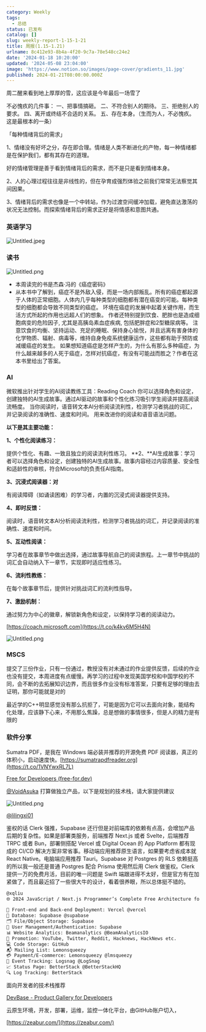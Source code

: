 ```yaml
---
category: Weekly
tags:
  - 总结
status: 已发布
catalog: []
slug: weekly-report-1-15-1-21
title: 周报(1.15-1.21)
urlname: 8c412e93-8b4a-4f20-9c7a-78e548cc24e2
date: '2024-01-18 10:20:00'
updated: '2024-05-08 23:04:00'
image: 'https://www.notion.so/images/page-cover/gradients_11.jpg'
published: 2024-01-21T08:00:00.000Z
---
```


周二醒来看到地上厚厚的雪，这应该是今年最后一场雪了


不必愧疚的几件事：
一、把事情搞砸。
二、不符合别人的期待。
三、拒绝别人的要求。
四、离开或终结不合适的关系。
五、存在本身。（生而为人，不必愧疚。这是最根本的一条）


「每种情绪背后的需求」


1、情绪没有好坏之分，存在即合理。情绪是人类不断进化的产物，每一种情绪都是在保护我们，都有其存在的道理。


好的情绪管理是善于看到情绪背后的需求，而不是只是看到情绪本身。


2、人的心理过程往往是非线性的，但在孕育成强烈体验之前我们常常无法察觉其间因果。


3、情绪背后的需求也像是一个中转站，作为过渡空间缓冲加载，避免直达激荡的状况无法控制。而探索情绪背后的需求正好是将情感和意图共通。


### 英语学习


![Untitled.jpeg](https://prod-files-secure.s3.us-west-2.amazonaws.com/5d24fe63-e567-4804-86f9-9fdc62e13082/faec46dc-9da5-4799-b905-c316418f1168/Untitled.jpeg?X-Amz-Algorithm=AWS4-HMAC-SHA256&X-Amz-Content-Sha256=UNSIGNED-PAYLOAD&X-Amz-Credential=ASIAZI2LB4665KZ22KUV%2F20250415%2Fus-west-2%2Fs3%2Faws4_request&X-Amz-Date=20250415T053955Z&X-Amz-Expires=3600&X-Amz-Security-Token=IQoJb3JpZ2luX2VjEJ3%2F%2F%2F%2F%2F%2F%2F%2F%2F%2FwEaCXVzLXdlc3QtMiJGMEQCIAMFtCTHPWCcCF5R8B6ovoq6K4263cGoIavRRPCmQva0AiBNT%2B9Nrdcg%2FsMvECvgLYmrB7h9MW%2BhVtG99F8cu0JrZCr%2FAwgmEAAaDDYzNzQyMzE4MzgwNSIMGYPdy2KSdKhNEyFVKtwDsgtjUAVG5PogHhiTu4wpfnvCYbvrlpEgpaiOX2wjfiSwFYpVGkNLo%2BAhi9yt8c%2BCkzrxZDaR4gh9FEoFuMK9bRcRzngUhPoMh9W5A33pWdQHsuEkk8zSzeW%2FIcSPnUyn%2FsxQ3qPbH2gw2H1p%2Bmy1gk2VLOZTsCbUpeuRrgQl36MOcn3Glq1CR0gLIR4XjVN041snjxakMzrKCEVHAP1nf62JKRXMnEzN3bHKbf943rHLGJRb3Y6Rx4PWw5Vrrb%2B0wo0XA1pMQU0KA35UExV1j1%2FO3RdObkjlzWdT66hmyaK29l%2BSHfJhOud6%2BZNH0eWyy%2FUyF%2B5B1H0fwqVPbVKz9XaF00UWl1DELLUF7mKeJxLhCXYc3epd9ytjQK5eMud4sVN1KUabwBQhBU9dFL7iV7Aq7JTtEOCnoek46bDWaGVr%2BxAInAS7WdTOkLQ8I3C1wxGqlDc6N%2Bnh8j0BPmlbiJm%2FV8rWCUMMu6r6Tk5IztHr4cwW0VscKrqK7AXIQTYe6xeLoSfz6RYMk4zEeX1AZbWEypkCLNkdZWafU7ZpPbZ7%2FFGSxRJoeV1fzIsKRa%2FEGnHsF1iLEU92dCwWPC1mQWzefdnct%2B2xK%2FnOg%2FGgNqFUqwLZfsoc0smxPSAw5833vwY6pgFL2uSfnc7F0yHmnxz9iZnXm%2FHw3NBKDpHVxxbZtA66iSTleYe8aoxXX9fMiYxqZoH7TAwhvX0axYtfdx9%2Bddo3lvJNellFYQZagD2rcSBmolVlEvksVdGTEe9G9MswffllhIwVvk8eCgWb4%2FaH5JpDElp%2B9CfhKSIzM9CbtgKJnZZy33AZnr0Ow%2FvHrLnJTyXYQxesQ1VR2L5UJtXqlz5XM8w2Skcv&X-Amz-Signature=a9648358be29d11c537f96ceab59ed0ebad224e1bde6e3100b316e353f319b47&X-Amz-SignedHeaders=host&x-id=GetObject)


### 读书


![Untitled.png](https://prod-files-secure.s3.us-west-2.amazonaws.com/5d24fe63-e567-4804-86f9-9fdc62e13082/08aff459-da99-4ed5-87c6-1f4c95b62ac3/Untitled.png?X-Amz-Algorithm=AWS4-HMAC-SHA256&X-Amz-Content-Sha256=UNSIGNED-PAYLOAD&X-Amz-Credential=ASIAZI2LB4665KZ22KUV%2F20250415%2Fus-west-2%2Fs3%2Faws4_request&X-Amz-Date=20250415T053955Z&X-Amz-Expires=3600&X-Amz-Security-Token=IQoJb3JpZ2luX2VjEJ3%2F%2F%2F%2F%2F%2F%2F%2F%2F%2FwEaCXVzLXdlc3QtMiJGMEQCIAMFtCTHPWCcCF5R8B6ovoq6K4263cGoIavRRPCmQva0AiBNT%2B9Nrdcg%2FsMvECvgLYmrB7h9MW%2BhVtG99F8cu0JrZCr%2FAwgmEAAaDDYzNzQyMzE4MzgwNSIMGYPdy2KSdKhNEyFVKtwDsgtjUAVG5PogHhiTu4wpfnvCYbvrlpEgpaiOX2wjfiSwFYpVGkNLo%2BAhi9yt8c%2BCkzrxZDaR4gh9FEoFuMK9bRcRzngUhPoMh9W5A33pWdQHsuEkk8zSzeW%2FIcSPnUyn%2FsxQ3qPbH2gw2H1p%2Bmy1gk2VLOZTsCbUpeuRrgQl36MOcn3Glq1CR0gLIR4XjVN041snjxakMzrKCEVHAP1nf62JKRXMnEzN3bHKbf943rHLGJRb3Y6Rx4PWw5Vrrb%2B0wo0XA1pMQU0KA35UExV1j1%2FO3RdObkjlzWdT66hmyaK29l%2BSHfJhOud6%2BZNH0eWyy%2FUyF%2B5B1H0fwqVPbVKz9XaF00UWl1DELLUF7mKeJxLhCXYc3epd9ytjQK5eMud4sVN1KUabwBQhBU9dFL7iV7Aq7JTtEOCnoek46bDWaGVr%2BxAInAS7WdTOkLQ8I3C1wxGqlDc6N%2Bnh8j0BPmlbiJm%2FV8rWCUMMu6r6Tk5IztHr4cwW0VscKrqK7AXIQTYe6xeLoSfz6RYMk4zEeX1AZbWEypkCLNkdZWafU7ZpPbZ7%2FFGSxRJoeV1fzIsKRa%2FEGnHsF1iLEU92dCwWPC1mQWzefdnct%2B2xK%2FnOg%2FGgNqFUqwLZfsoc0smxPSAw5833vwY6pgFL2uSfnc7F0yHmnxz9iZnXm%2FHw3NBKDpHVxxbZtA66iSTleYe8aoxXX9fMiYxqZoH7TAwhvX0axYtfdx9%2Bddo3lvJNellFYQZagD2rcSBmolVlEvksVdGTEe9G9MswffllhIwVvk8eCgWb4%2FaH5JpDElp%2B9CfhKSIzM9CbtgKJnZZy33AZnr0Ow%2FvHrLnJTyXYQxesQ1VR2L5UJtXqlz5XM8w2Skcv&X-Amz-Signature=4c72d47e7d64fa122c7469d0549408c1800a69639f4606273be2dadb5c38e07a&X-Amz-SignedHeaders=host&x-id=GetObject)

- 本周读完的书是杰森·冯的《癌症密码》
- 从本书中了解到，癌症不是外敌入侵，而是一场内部叛乱。所有的癌症都起源于人体的正常细胞。人体内几乎每种类型的细胞都有潜在癌变的可能。每种类型的细胞都会导致不同类型的癌症。
环境在癌症的发展中起着关键作用，而生活方式所起的作用也远超人们的想象。
作者还特别提到饮食、肥胖也是造成细胞病变的危险因子, 尤其是高胰岛素血症疾病, 包括肥胖症和2型糖尿病等。
注意饮食的均衡、坚持运动、充足的睡眠、保持身心愉悦，并且远离有害身体的化学物质、辐射、病毒等，维持自身免疫系统健康运作，这些都有助于预防或减缓癌症的发生。
如果想知道癌症是怎样产生的，为什么有那么多种癌症，为什么越来越多的人死于癌症，怎样对抗癌症，有没有可能战而胜之？作者在这本书里给出了答案。

### AI


微软推出针对学生的AI阅读教练工具：Reading Coach
你可以选择角色和设定，创建独特的AI生成故事。通过AI驱动的故事和个性化练习吸引学生阅读并提高阅读流畅度。
当你阅读时，语音转文本AI分析阅读流利性，检测学习者挑战的词汇，并记录阅读的准确性、速度和时间。
用来改进你的阅读和语音语法问题。


**以下是其主要功能：**


**1、个性化阅读练习：**


提供个性化、有趣、一致且独立的阅读流利性练习。
**2、**AI生成故事：学习者可以选择角色和设定，创建独特的AI生成故事。故事内容经过内容质量、安全性和适龄性的审核，符合Microsoft的负责任AI指南。


**3、沉浸式阅读器：对**


有阅读障碍（如诵读困难）的学习者，内置的沉浸式阅读器提供支持。


**4、即时反馈：**


阅读时，语音转文本AI分析阅读流利性，检测学习者挑战的词汇，并记录阅读的准确性、速度和时间。


**5、互动性阅读：**


学习者在故事章节中做出选择，通过故事导航自己的阅读旅程。上一章节中挑战的词汇会自动纳入下一章节，实现即时适应性练习。


**6、流利性教练：**


在每个故事章节后，提供针对挑战词汇的流利性指导。


**7、激励机制：**


通过努力为中心的徽章，解锁新角色和设定，以保持学习者的阅读动力。


[https://coach.microsoft.com](https://t.co/k4kv6M5H4N)


![Untitled.png](https://prod-files-secure.s3.us-west-2.amazonaws.com/5d24fe63-e567-4804-86f9-9fdc62e13082/8f53d036-0cfc-469d-a837-f15107675ae4/Untitled.png?X-Amz-Algorithm=AWS4-HMAC-SHA256&X-Amz-Content-Sha256=UNSIGNED-PAYLOAD&X-Amz-Credential=ASIAZI2LB4665KZ22KUV%2F20250415%2Fus-west-2%2Fs3%2Faws4_request&X-Amz-Date=20250415T053955Z&X-Amz-Expires=3600&X-Amz-Security-Token=IQoJb3JpZ2luX2VjEJ3%2F%2F%2F%2F%2F%2F%2F%2F%2F%2FwEaCXVzLXdlc3QtMiJGMEQCIAMFtCTHPWCcCF5R8B6ovoq6K4263cGoIavRRPCmQva0AiBNT%2B9Nrdcg%2FsMvECvgLYmrB7h9MW%2BhVtG99F8cu0JrZCr%2FAwgmEAAaDDYzNzQyMzE4MzgwNSIMGYPdy2KSdKhNEyFVKtwDsgtjUAVG5PogHhiTu4wpfnvCYbvrlpEgpaiOX2wjfiSwFYpVGkNLo%2BAhi9yt8c%2BCkzrxZDaR4gh9FEoFuMK9bRcRzngUhPoMh9W5A33pWdQHsuEkk8zSzeW%2FIcSPnUyn%2FsxQ3qPbH2gw2H1p%2Bmy1gk2VLOZTsCbUpeuRrgQl36MOcn3Glq1CR0gLIR4XjVN041snjxakMzrKCEVHAP1nf62JKRXMnEzN3bHKbf943rHLGJRb3Y6Rx4PWw5Vrrb%2B0wo0XA1pMQU0KA35UExV1j1%2FO3RdObkjlzWdT66hmyaK29l%2BSHfJhOud6%2BZNH0eWyy%2FUyF%2B5B1H0fwqVPbVKz9XaF00UWl1DELLUF7mKeJxLhCXYc3epd9ytjQK5eMud4sVN1KUabwBQhBU9dFL7iV7Aq7JTtEOCnoek46bDWaGVr%2BxAInAS7WdTOkLQ8I3C1wxGqlDc6N%2Bnh8j0BPmlbiJm%2FV8rWCUMMu6r6Tk5IztHr4cwW0VscKrqK7AXIQTYe6xeLoSfz6RYMk4zEeX1AZbWEypkCLNkdZWafU7ZpPbZ7%2FFGSxRJoeV1fzIsKRa%2FEGnHsF1iLEU92dCwWPC1mQWzefdnct%2B2xK%2FnOg%2FGgNqFUqwLZfsoc0smxPSAw5833vwY6pgFL2uSfnc7F0yHmnxz9iZnXm%2FHw3NBKDpHVxxbZtA66iSTleYe8aoxXX9fMiYxqZoH7TAwhvX0axYtfdx9%2Bddo3lvJNellFYQZagD2rcSBmolVlEvksVdGTEe9G9MswffllhIwVvk8eCgWb4%2FaH5JpDElp%2B9CfhKSIzM9CbtgKJnZZy33AZnr0Ow%2FvHrLnJTyXYQxesQ1VR2L5UJtXqlz5XM8w2Skcv&X-Amz-Signature=d934f7df85c3811a3a8dddf6daa9b0f69c33d011e11aafbbaab33afed4536e32&X-Amz-SignedHeaders=host&x-id=GetObject)


### MSCS


提交了三份作业，只有一份通过，教授没有对未通过的作业提供反馈，后续的作业也没有提交，本周进度有点缓慢。再学习的过程中发现美国学校和中国学校的不同，会不断的去拓展知识边界，而且很多作业没有标准答案，只要有足够的理由去证明，那你可能就是对的


最近学的C++明显感觉没有那么抗拒了，可能是因为它可以去面向对象，能结构化处理，应该静下心来，不用那么焦躁，总是想做的事情很多，但是人的精力是有限的


### 软件分享


Sumatra PDF，是我在 Windows 端必装并推荐的开源免费 PDF 阅读器，真正的体积小，启动速度快。[https://sumatrapdfreader.org](https://t.co/1VNYwxRL7L)


[Free for Developers (free-for.dev)](https://free-for.dev/#/)


[@VoidAsuka](https://twitter.com/VoidAsuka) 打算做独立产品，以下是规划的技术栈，请大家提供建议


![Untitled.png](https://prod-files-secure.s3.us-west-2.amazonaws.com/5d24fe63-e567-4804-86f9-9fdc62e13082/93561a3c-b2bc-4a43-bbc5-67e3f740ed5e/Untitled.png?X-Amz-Algorithm=AWS4-HMAC-SHA256&X-Amz-Content-Sha256=UNSIGNED-PAYLOAD&X-Amz-Credential=ASIAZI2LB4665KZ22KUV%2F20250415%2Fus-west-2%2Fs3%2Faws4_request&X-Amz-Date=20250415T053955Z&X-Amz-Expires=3600&X-Amz-Security-Token=IQoJb3JpZ2luX2VjEJ3%2F%2F%2F%2F%2F%2F%2F%2F%2F%2FwEaCXVzLXdlc3QtMiJGMEQCIAMFtCTHPWCcCF5R8B6ovoq6K4263cGoIavRRPCmQva0AiBNT%2B9Nrdcg%2FsMvECvgLYmrB7h9MW%2BhVtG99F8cu0JrZCr%2FAwgmEAAaDDYzNzQyMzE4MzgwNSIMGYPdy2KSdKhNEyFVKtwDsgtjUAVG5PogHhiTu4wpfnvCYbvrlpEgpaiOX2wjfiSwFYpVGkNLo%2BAhi9yt8c%2BCkzrxZDaR4gh9FEoFuMK9bRcRzngUhPoMh9W5A33pWdQHsuEkk8zSzeW%2FIcSPnUyn%2FsxQ3qPbH2gw2H1p%2Bmy1gk2VLOZTsCbUpeuRrgQl36MOcn3Glq1CR0gLIR4XjVN041snjxakMzrKCEVHAP1nf62JKRXMnEzN3bHKbf943rHLGJRb3Y6Rx4PWw5Vrrb%2B0wo0XA1pMQU0KA35UExV1j1%2FO3RdObkjlzWdT66hmyaK29l%2BSHfJhOud6%2BZNH0eWyy%2FUyF%2B5B1H0fwqVPbVKz9XaF00UWl1DELLUF7mKeJxLhCXYc3epd9ytjQK5eMud4sVN1KUabwBQhBU9dFL7iV7Aq7JTtEOCnoek46bDWaGVr%2BxAInAS7WdTOkLQ8I3C1wxGqlDc6N%2Bnh8j0BPmlbiJm%2FV8rWCUMMu6r6Tk5IztHr4cwW0VscKrqK7AXIQTYe6xeLoSfz6RYMk4zEeX1AZbWEypkCLNkdZWafU7ZpPbZ7%2FFGSxRJoeV1fzIsKRa%2FEGnHsF1iLEU92dCwWPC1mQWzefdnct%2B2xK%2FnOg%2FGgNqFUqwLZfsoc0smxPSAw5833vwY6pgFL2uSfnc7F0yHmnxz9iZnXm%2FHw3NBKDpHVxxbZtA66iSTleYe8aoxXX9fMiYxqZoH7TAwhvX0axYtfdx9%2Bddo3lvJNellFYQZagD2rcSBmolVlEvksVdGTEe9G9MswffllhIwVvk8eCgWb4%2FaH5JpDElp%2B9CfhKSIzM9CbtgKJnZZy33AZnr0Ow%2FvHrLnJTyXYQxesQ1VR2L5UJtXqlz5XM8w2Skcv&X-Amz-Signature=b335fe552d47e9cb65133d84325d18acdab3a5256dba4e85bdc39b73b145fdbe&X-Amz-SignedHeaders=host&x-id=GetObject)


[@lilingxi01](https://twitter.com/lilingxi01)


鉴权的话 Clerk 强推，Supabase 还行但是对前端库的依赖有点高，会增加产品后期的复杂性。如果是部署类服务，前端推荐 Next.js 或者 Svelte，后端推荐 TRPC 或者 Bun，部署侧搭配 Vercel 或 Digital Ocean 的 App Platform 都有现成的 CI/CD 解决方案非常省事。移动端应用推荐原生语言，如果要考虑省成本就 React Native。电脑端应用推荐 Tauri。Supabase 对 Postgres 的 RLS 依赖挺高的所以我一般还是普通 Postgres 配合 Prisma 使用然后用 Clerk 做鉴权。Clerk 提供一万的免费月活，目前的唯一问题是 Swift 端跟进得不太好，但是官方有在加紧做了，而且最近招了一些很大牛的设计，看着很养眼，所以总体挺不错的。


```markdown
@xqliu
🌐 2024 JavaScript / Next.js Programmer’s Complete Free Architecture for solo entrepreneur:

🔧 Front-end and Back-end Deployment: Vercel @vercel
💾 Database: Supabase @supabase
🗂️ File/Object Storage: Supabase
👥 User Management/Authentication: Supabase
📊 Website Analytics: Beamanalytics @BeamAnalyticsIO
📣 Promotion: YouTube, Twitter, Reddit, Hacknews, HackNews etc. 
💻 Code Storage: GitHub
📬 Mailing List: Lemonsqueezy
💳 Payment/E-commerce: Lemonsqueezy @lmsqueezy
📌 Event Tracking: Logsnag @LogSnag
📈 Status Page: BetterStack @BetterStackHQ
🔍 Log Tracking: BetterStack
```


面向开发者的技术栈推荐


[DevBase - Product Gallery for Developers](https://devbase.fyi/)


云原生环境，开发，部署，运维，监控一体化平台，由GitHub账户切入，


[https://zeabur.com/](https://zeabur.com/)

